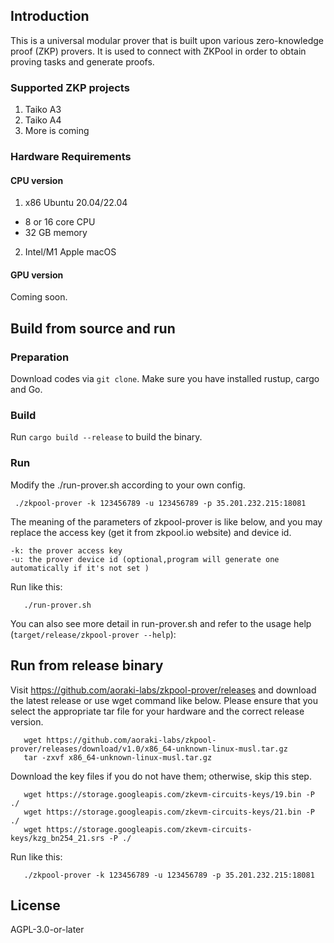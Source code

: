 ## Introduction

This is a universal modular prover that is built upon various zero-knowledge proof (ZKP) provers. 
It is used to connect with ZKPool in order to obtain proving tasks and generate proofs.

### Supported ZKP projects
1. Taiko A3
2. Taiko A4
3. More is coming

### Hardware Requirements
#### CPU version
1. x86 Ubuntu 20.04/22.04
- 8 or 16 core CPU
- 32 GB memory
2. Intel/M1 Apple macOS

#### GPU version
Coming soon.

## Build from source and run
### Preparation
Download codes via `git clone`. Make sure you have installed rustup, cargo and Go.

### Build

Run `cargo build --release` to build the binary.


### Run
Modify the ./run-prover.sh according to your own config.
```
 ./zkpool-prover -k 123456789 -u 123456789 -p 35.201.232.215:18081 
 ```
The meaning of the parameters of zkpool-prover is like below, and you may replace the access key (get it from zkpool.io website) and device id.
```
-k: the prover access key
-u: the prover device id (optional,program will generate one automatically if it's not set )
```

Run like this:
```
   ./run-prover.sh
```
You can also see more detail in run-prover.sh and refer to the usage help (`target/release/zkpool-prover --help`):

## Run from release binary
Visit https://github.com/aoraki-labs/zkpool-prover/releases and download the latest release or use wget command like below. 
Please ensure that you select the appropriate tar file for your hardware and the correct release version.
```
   wget https://github.com/aoraki-labs/zkpool-prover/releases/download/v1.0/x86_64-unknown-linux-musl.tar.gz
   tar -zxvf x86_64-unknown-linux-musl.tar.gz
```
Download the key files if you do not have them; otherwise, skip this step.
```
   wget https://storage.googleapis.com/zkevm-circuits-keys/19.bin -P ./
   wget https://storage.googleapis.com/zkevm-circuits-keys/21.bin -P ./
   wget https://storage.googleapis.com/zkevm-circuits-keys/kzg_bn254_21.srs -P ./
```
Run like this:
```
   ./zkpool-prover -k 123456789 -u 123456789 -p 35.201.232.215:18081
```


## License

AGPL-3.0-or-later








